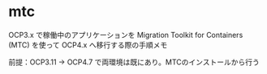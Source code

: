 # mtc

OCP3.x で稼働中のアプリケーションを Migration Toolkit for Containers (MTC) を使って OCP4.x へ移行する際の手順メモ

前提：OCP3.11 → OCP4.7 で両環境は既にあり。MTCのインストールから行う

